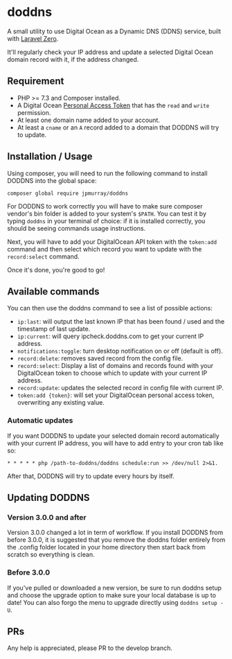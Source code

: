 # doddns

A small utility to use Digital Ocean as a Dynamic DNS (DDNS) service, built with [Laravel Zero](https://github.com/laravel-zero/laravel-zero).

It'll regularly check your IP address and update a selected Digital Ocean domain record with it, if the address changed.

## Requirement

- PHP >= 7.3 and Composer installed.
- A Digital Ocean [Personal Access Token](https://www.digitalocean.com/docs/api/create-personal-access-token/) that has the `read` and `write` permission.
- At least one domain name added to your account.
- At least a `cname` or an `A` record added to a domain that DODDNS will try to update.

## Installation / Usage

Using composer, you will need to run the following command to install DODDNS into the global space:

```
composer global require jpmurray/doddns
```

For DODDNS to work correctly you will have to make sure composer vendor's bin folder is added to your system's `$PATH`. You can test it by typing `doddns` in your terminal of choice: if it is installed correctly, you should be seeing commands usage instructions.

Next, you will have to add your DigitalOcean API token with the `token:add` command and then select which record you want to update with the `record:select` command.

Once it's done, you're good to go!

## Available commands

You can then use the doddns command to see a list of possible actions:

- `ip:last`: will output the last known IP that has been found / used and the timestamp of last update.
- `ip:current`: will query ipcheck.doddns.com to get your current IP address.
- `notifications:toggle`: turn desktop notification on or off (default is off).
- `record:delete`: removes saved record from the config file.
- `record:select`: Display a list of domains and records found with your DigitalOcean token to choose which to update with your current IP address.
- `record:update`: updates the selected record in config file with current IP.
- `token:add {token}`: will set your DigitalOcean personal access token, overwriting any existing value.

### Automatic updates

If you want DODDNS to update your selected domain record automatically with your current IP address, you will have to add entry to your cron tab like so:

```
* * * * * php /path-to-doddns/doddns schedule:run >> /dev/null 2>&1.
```

After that, DODDNS will try to update every hours by itself.

## Updating DODDNS

### Version 3.0.0 and after

Version 3.0.0 changed a lot in term of workflow. If you install DODDNS from before 3.0.0, it is suggested that you remove the doddns folder entirely from the .config folder located in your home directory then start back from scratch so everything is clean.

### Before 3.0.0

If you've pulled or downloaded a new version, be sure to run doddns setup and choose the upgrade option to make sure your local database is up to date! You can also forgo the menu to upgrade directly using `doddns setup -U`.

## PRs
Any help is appreciated, please PR to the develop branch.
